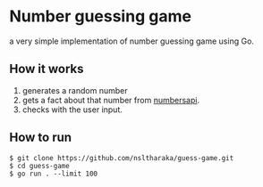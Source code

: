 # Number guessing game
a very simple implementation of number guessing game using Go.

## How it works
1. generates a random number
2. gets a fact about that number from [numbersapi](numbersapi.com).
3. checks with the user input.

## How to run
```
$ git clone https://github.com/nsltharaka/guess-game.git
$ cd guess-game
$ go run . --limit 100
```
